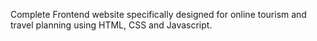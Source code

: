 
Complete Frontend website specifically designed for online tourism and 
travel planning using HTML, CSS and Javascript. 
